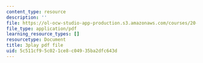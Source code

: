 ```yaml
---
content_type: resource
description: ''
file: https://ol-ocw-studio-app-production.s3.amazonaws.com/courses/20-219-becoming-the-next-bill-nye-writing-and-hosting-the-educational-show-january-iap-2015/5c511cf95c021ce8c04935ba2dfc643d_2z33hyYG6Js.pdf
file_type: application/pdf
learning_resource_types: []
resourcetype: Document
title: 3play pdf file
uid: 5c511cf9-5c02-1ce8-c049-35ba2dfc643d
---
```

